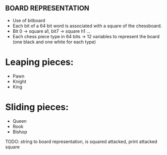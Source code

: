## BOARD REPRESENTATION
- Use of bitboard
- Each bit of a 64 bit word is associated with a square of the chessboard.
- Bit 0 -> square a1, bit7 -> square h1 ...
- Each chess piece type in 64 bits -> 12 variables to represent the board (one black and one white for 
each type)

# Leaping pieces: 
- Pawn
- Knight
- King

# Sliding pieces: 
- Queen
- Rook
- Bishop

TODO: string to board representation, is squared attacked, print attacked square